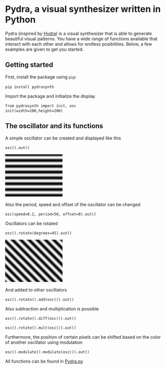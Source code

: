 # Pydra, a visual synthesizer written in Python

Pydra (inspired by [Hydra](https://github.com/ojack/hydra)) is a visual synthesizer that is able to generate beautiful visual patterns. You have a wide range of functions available that interact with each other and allows for endless posibilities. Below, a few examples are given to get you started. 

## Getting started

First, install the package using `pip`:

`pip install pydrasynth`

Import the package and initialize the display

```
from pydrasynth import init, osc
init(width=200,height=200)
```

## The oscillator and its functions

A simple oscillator can be created and displayed like this

```
osc().out()
```

![](https://raw.githubusercontent.com/daanklijn/pydra/master/osc1.gif)

Also the period, speed and offset of the oscillator can be changed

```
osc(speed=0.2, period=50, offset=0).out()
```

Oscillators can be rotated


```
osc().rotate(degrees=45).out()
```

![](https://raw.githubusercontent.com/daanklijn/pydra/master/osc2.gif)


And added to other oscillators


```
osc().rotate().add(osc()).out()
```

Also subtraction and multiplication is possible

```
osc().rotate().diff(osc()).out()
```

```
osc().rotate().mult(osc()).out()
```

Furthermore, the position of certain pixels can be shifted based on the color of another oscillator using modulation

```
osc().modulate().modulate(osc()).out()
```

<!--- Chaining a couple of oscillators and functions together can result in amazing stuff --->

All functions can be found in [Pydra.py](https://github.com/daanklijn/pydra/blob/master/pydrasynth/Pydra.py)
